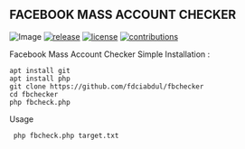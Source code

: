 ## FACEBOOK MASS ACCOUNT CHECKER

![Image](https://raw.githubusercontent.com/fdciabdul/fbchecker/master/ss.png)
[![release](https://img.shields.io/github/release/dwisiswant0/WiFiID.svg)](https://github.com/dwisiswant0/WiFiID/releases/)
[![license](https://img.shields.io/github/license/dwisiswant0/WiFiID.svg)](https://github.com/fdciabdul/fbchecker/blob/master/LICENSE)
[![contributions](https://img.shields.io/badge/contributions-welcome-brightgreen.svg?style=flat)](https://github.com/fdciabdul/fbchecker/issues)

Facebook Mass Account Checker Simple
Installation :
```
apt install git
apt install php
git clone https://github.com/fdciabdul/fbchecker
cd fbchecker
php fbcheck.php
```

Usage
```
 php fbcheck.php target.txt
```
